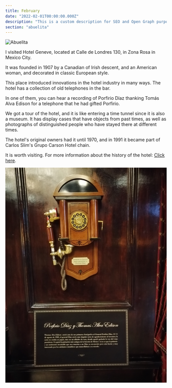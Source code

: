 ```yaml
---
title: February
date: "2022-02-01T00:00:00.000Z"
description: "This is a custom description for SEO and Open Graph purposes, rather than the default generated excerpt. Simply add a description field to the frontmatter."
section: "abuelita"
---
```


![Abuelita](../images/feb22-2.jpg)

I visited Hotel Geneve, located at Calle de Londres 130, in Zona Rosa in Mexico City.

It was founded in 1907 by a Canadian of Irish descent, and an American woman, and decorated in classic European style.

This place introduced innovations in the hotel industry in many ways. The hotel has a collection of old telephones in the bar.

In one of them, you can hear a recording of Porfirio Díaz thanking Tomás Alva Edison for a telephone that he had gifted Porfirio.

We got a tour of the hotel, and it is like entering a time tunnel since it is also a museum. It has display cases that have objects from past times, as well as photographs of distinguished people who have stayed there at different times.

The hotel's original owners had it until 1970, and in 1991 it became part of Carlos Slim's Grupo Carson Hotel chain.

It is worth visiting. For more information about the history of the hotel: [Click here](https://www.hotelgeneve.com.mx/en/).

![Abuelita](../images/feb22-1.jpg)
